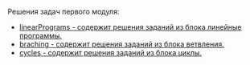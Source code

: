 Решения задач первого модуля: 
- [linearPrograms - содержит решения заданий из блока линейные программы.](https://github.com/nearbyall/Introduction_To_Java_Online/tree/master/Basics%20of%20software%20code%20developming/src/com/epam/javaIntro/linearPrograms)
- [braching - содержит решения заданий из блока ветвления.](https://github.com/nearbyall/Introduction_To_Java_Online/tree/master/Basics%20of%20software%20code%20developming/src/com/epam/javaIntro/branching)
- [cycles - содержит решения заданий из блока циклы.](https://github.com/nearbyall/Introduction_To_Java_Online/tree/master/Basics%20of%20software%20code%20developming/src/com/epam/javaIntro/cycles)
